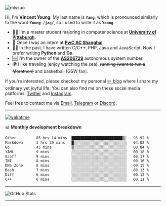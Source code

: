 <p align="left"> <img src="https://komarev.com/ghpvc/?username=missuo&label=Profile%20views&color=0e75b6&style=flat" alt="missuo" /> </p>


Hi, I'm **Vincent Young**. My last name is **`Yang`**, which is pronounced similarly to the word **`Young /jʌŋ/`**, so I used to write it as **`Young`**. 

-  👨‍🎓 I'm a master student majoring in computer science at [**University of Pittsburgh**](https://www.pitt.edu).
-  💼 Once I was an intern at **[PwC AC Shanghai](https://www.linkedin.com/company/pwc-ac-shanghai/)**.
-  👨‍💻 In the past, I have written C/C++, PHP, Java and JavaScript. Now I prefer writing **Python** and **Go**.
-  🆕 I'm the owner of the **[AS206729](https://bgp.tools/AS206729)** autonomous system number.
-  🌍 I like traveling (enjoy watching the sea), ~~running (want to run a Marathon)~~ and basketball (GSW fan).

If you're interested, please checkout my personal [✏️ blog](https://missuo.me/) where I share my ordinary yet joyful life. You can also find me on these social media platforms: [Twitter](https://twitter.com/m1ssuo) and [Instagram](https://www.instagram.com/m1ssuo).

Feel free to contact me via <a href="mailto:i@yyt.moe">Email</a>, [Telegram](https://t.me/missuo) or [Discord](https://discordapp.com/users/missuo#7448).

-------

[![wakatime](https://wakatime.com/badge/user/c13cd961-40ca-417a-afb6-1f9ea8ac295c.svg)](https://wakatime.com/@missuo)

📊 **Monthly development breakdown**
<!--START_SECTION:waka-->

```txt
Other         85 hrs 14 mins  ███████████████████████▒░   93.92 %
Markdown      3 hrs 39 mins   █░░░░░░░░░░░░░░░░░░░░░░░░   04.02 %
Go            45 mins         ▒░░░░░░░░░░░░░░░░░░░░░░░░   00.84 %
YAML          9 mins          ░░░░░░░░░░░░░░░░░░░░░░░░░   00.18 %
Groff         9 mins          ░░░░░░░░░░░░░░░░░░░░░░░░░   00.17 %
INI           8 mins          ░░░░░░░░░░░░░░░░░░░░░░░░░   00.16 %
DNS Zone      8 mins          ░░░░░░░░░░░░░░░░░░░░░░░░░   00.15 %
Bash          7 mins          ░░░░░░░░░░░░░░░░░░░░░░░░░   00.13 %
Diff          6 mins          ░░░░░░░░░░░░░░░░░░░░░░░░░   00.12 %
C++           6 mins          ░░░░░░░░░░░░░░░░░░░░░░░░░   00.11 %
```

<!--END_SECTION:waka-->

-------

![GitHub Stats](https://github-readme-stats-opal-alpha-76.vercel.app/api?username=missuo&show_icons=true&theme=transparent)

-------

